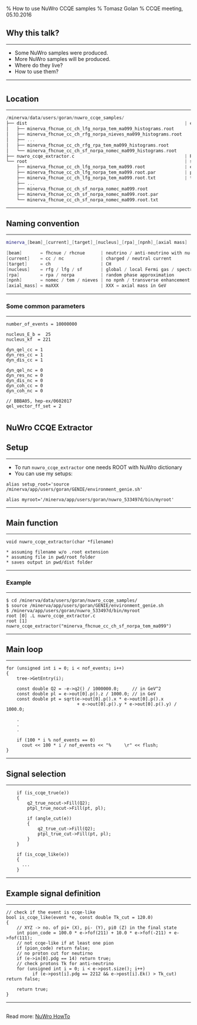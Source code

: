 % How to use NuWro CCQE samples
% Tomasz Golan
% CCQE meeting, 05.10.2016

## Why this talk?

---

* Some NuWro samples were produced.
* More NuWro samples will be produced.
* Where do they live?
* How to use them?

---

#

## Location

---

```cpp
/minerva/data/users/goran/nuwro_ccqe_samples/
├── dist                                                            | extracted histograms
│   ├── minerva_fhcnue_cc_ch_lfg_norpa_tem_ma099_histograms.root
│   ├── minerva_fhcnue_cc_ch_rfg_norpa_nieves_ma099_histograms.root
│   ├── ...
│   ├── minerva_fhcnue_cc_ch_rfg_rpa_tem_ma099_histograms.root
│   └── minerva_fhcnue_cc_ch_sf_norpa_nomec_ma099_histograms.root
├── nuwro_ccqe_extractor.c                                          | ROOT macro
└── root                                                            | simulation outputs
    ├── minerva_fhcnue_cc_ch_lfg_norpa_tem_ma099.root               | event tree
    ├── minerva_fhcnue_cc_ch_lfg_norpa_tem_ma099.root.par           | parameters
    ├── minerva_fhcnue_cc_ch_lfg_norpa_tem_ma099.root.txt           | total cross section
    ├── ...
    ├── minerva_fhcnue_cc_ch_sf_norpa_nomec_ma099.root
    ├── minerva_fhcnue_cc_ch_sf_norpa_nomec_ma099.root.par
    └── minerva_fhcnue_cc_ch_sf_norpa_nomec_ma099.root.txt
```

---

## Naming convention

---

```cpp
minerva_[beam]_[current]_[target]_[nucleus]_[rpa]_[npnh]_[axial mass]

[beam]       = fhcnue / rhcnue      | neutrino / anti-neutrino with nu-e constraint
[current]    = cc / nc              | charged / neutral current
[target]     = ch                   | CH
[nucleus]    = rfg / lfg / sf       | global / local Fermi gas / spectral function
[rpa]        = rpa / norpa          | random phase approximation
[npnh]       = nomec / tem / nieves | no npnh / transverse enhancement / Nieves et al
[axial_mass] = maXXX                | XXX = axial mass in GeV
```

---

### Some common parameters

---

<div class='left'>

```
number_of_events = 10000000

nucleus_E_b =  25
nucleus_kf  = 221

dyn_qel_cc = 1
dyn_res_cc = 1
dyn_dis_cc = 1
```
</div>
<div class='right'>

```
dyn_qel_nc = 0
dyn_res_nc = 0
dyn_dis_nc = 0
dyn_coh_cc = 0
dyn_coh_nc = 0

// BBBA05, hep-ex/0602017
qel_vector_ff_set = 2
```
</div>

#

## NuWro CCQE Extractor

## Setup

---

* To run `nuwro_ccqe_extractor` one needs ROOT with NuWro dictionary
* You can use my setups:

```
alias setup_root='source /minerva/app/users/goran/GENIE/environment_genie.sh'

alias myroot='/minerva/app/users/goran/nuwro_533497d/bin/myroot'
```

---

## Main function

---

<pre><code class="cpp">void nuwro_ccqe_extractor(char *filename)

* assuming filename w/o .root extension
* assuming file in pwd/root folder
* saves output in pwd/dist folder
</code></pre>

---

<h3> Example </h3>

---

<pre><code class="bash">$ cd /minerva/data/users/goran/nuwro_ccqe_samples/
$ source /minerva/app/users/goran/GENIE/environment_genie.sh
$ /minerva/app/users/goran/nuwro_533497d/bin/myroot
root [0] .L nuwro_ccqe_extractor.c
root [1] nuwro_ccqe_extractor("minerva_fhcnue_cc_ch_sf_norpa_tem_ma099")
</code></pre>

---

## Main loop

---

```
for (unsigned int i = 0; i < nof_events; i++)
{
    tree->GetEntry(i);

    const double Q2 = -e->q2() / 1000000.0;     // in GeV^2
    const double pl = e->out[0].p().z / 1000.0; // in GeV
    const double pt = sqrt(e->out[0].p().x * e->out[0].p().x
                           + e->out[0].p().y * e->out[0].p().y) / 1000.0;

    .
    .
    .

    if (100 * i % nof_events == 0)
      cout << 100 * i / nof_events << "%     \r" << flush;
}
```

---

## Signal selection

---

<pre><code class="cpp">    if (is_ccqe_true(e))
    {
        q2_true_nocut->Fill(Q2);
        ptpl_true_nocut->Fill(pt, pl);

        if (angle_cut(e))
        {
            q2_true_cut->Fill(Q2);
            ptpl_true_cut->Fill(pt, pl);
        }
    }

    if (is_ccqe_like(e))
    {
      ...
    }
</code></pre>

---

## Example signal definition

---

<pre><code class="cpp">// check if the event is ccqe-like
bool is_ccqe_like(event *e, const double Tk_cut = 120.0)
{
    // XYZ -> no. of pi+ (X), pi- (Y), pi0 (Z) in the final state
    int pion_code = 100.0 * e->fof(211) + 10.0 * e->fof(-211) + e->fof(111);
    // not ccqe-like if at least one pion
    if (pion_code) return false;
    // no proton cut for neutirno
    if (e->in[0].pdg == 14) return true;
    // check protons Tk for anti-neutrino
    for (unsigned int i = 0; i < e->post.size(); i++)
          if (e->post[i].pdg == 2212 && e->post[i].Ek() > Tk_cut) return false;

    return true;
}
</code></pre>

---

##

Read more: [NuWro HowTo](https://cdcvs.fnal.gov/redmine/attachments/download/26099/nuwro_howto.pdf)
